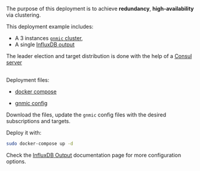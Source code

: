 The purpose of this deployment is to achieve __redundancy__, __high-availability__ via clustering.

This deployment example includes:

- A 3 instances [`gnmic` cluster](../../../user_guide/HA.md),
- A single [InfluxDB output](../../../user_guide/outputs/influxdb_output.md)

The leader election and target distribution is done with the help of a [Consul server](https://www.consul.io/docs/introhttps://www.consul.io/docs/intro)

<div class="mxgraph" style="max-width:100%;border:1px solid transparent;margin:0 auto; display:block;" data-mxgraph="{&quot;page&quot;:12,&quot;zoom&quot;:1.4,&quot;highlight&quot;:&quot;#0000ff&quot;,&quot;nav&quot;:true,&quot;check-visible-state&quot;:true,&quot;resize&quot;:true,&quot;url&quot;:&quot;https://raw.githubusercontent.com/karimra/gnmic/diagrams/diagrams/cluster_influxdb.drawio&quot;}"></div>

<script type="text/javascript" src="https://cdn.jsdelivr.net/gh/hellt/drawio-js@main/embed2.js?&fetch=https%3A%2F%2Fraw.githubusercontent.com%2Fkarimra%2Fgnmic%2Fdiagrams%2Fcluster_influxdb.drawio" async></script>

Deployment files:

- [docker compose](https://github.com/karimra/gnmic/blob/master/examples/deployments/2.clusters/1.influxdb-output/docker-compose/docker-compose.yaml)

- [gnmic config](https://github.com/karimra/gnmic/blob/master/examples/deployments/2.clusters/1.influxdb-output/docker-compose/gnmic.yaml)

Download the files, update the `gnmic` config files with the desired subscriptions and targets.

Deploy it with:

```bash
sudo docker-compose up -d
```

Check the [InfluxDB Output](../../../user_guide/outputs/influxdb_output.md) documentation page for more configuration options.
